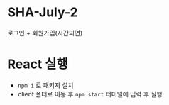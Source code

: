 # SHA-July-2
로그인 + 회원가입(시간되면)

# React 실행
- ```npm i``` 로 패키지 설치
- client 폴더로 이동 후 ```npm start``` 터미널에 입력 후 실행
